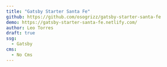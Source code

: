 ```yaml
---
title: "Gatsby Starter Santa Fe"
github: https://github.com/osogrizz/gatsby-starter-santa-fe
demo: https://gatsby-starter-santa-fe.netlify.com/
author: Leo Torres
draft: true
ssg:
  - Gatsby
cms:
  - No Cms
---
```

